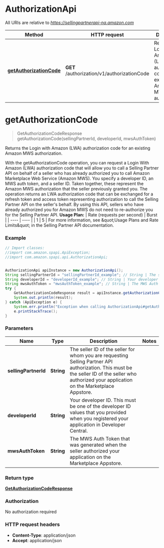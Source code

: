 # AuthorizationApi

All URIs are relative to *https://sellingpartnerapi-na.amazon.com*

Method | HTTP request | Description
------------- | ------------- | -------------
[**getAuthorizationCode**](AuthorizationApi.md#getAuthorizationCode) | **GET** /authorization/v1/authorizationCode | Returns the Login with Amazon (LWA) authorization code for an existing Amazon MWS authorization.


<a name="getAuthorizationCode"></a>
# **getAuthorizationCode**
> GetAuthorizationCodeResponse getAuthorizationCode(sellingPartnerId, developerId, mwsAuthToken)

Returns the Login with Amazon (LWA) authorization code for an existing Amazon MWS authorization.

With the getAuthorizationCode operation, you can request a Login With Amazon (LWA) authorization code that will allow you to call a Selling Partner API on behalf of a seller who has already authorized you to call Amazon Marketplace Web Service (Amazon MWS). You specify a developer ID, an MWS auth token, and a seller ID. Taken together, these represent the Amazon MWS authorization that the seller previously granted you. The operation returns an LWA authorization code that can be exchanged for a refresh token and access token representing authorization to call the Selling Partner API on the seller&#39;s behalf. By using this API, sellers who have already authorized you for Amazon MWS do not need to re-authorize you for the Selling Partner API.  **Usage Plan:**  | Rate (requests per second) | Burst | | ---- | ---- | | 1 | 5 |  For more information, see \&quot;Usage Plans and Rate Limits\&quot; in the Selling Partner API documentation.

### Example
```java
// Import classes:
//import com.amazon.spapi.ApiException;
//import com.amazon.spapi.api.AuthorizationApi;


AuthorizationApi apiInstance = new AuthorizationApi();
String sellingPartnerId = "sellingPartnerId_example"; // String | The seller ID of the seller for whom you are requesting Selling Partner API authorization. This must be the seller ID of the seller who authorized your application on the Marketplace Appstore.
String developerId = "developerId_example"; // String | Your developer ID. This must be one of the developer ID values that you provided when you registered your application in Developer Central.
String mwsAuthToken = "mwsAuthToken_example"; // String | The MWS Auth Token that was generated when the seller authorized your application on the Marketplace Appstore.
try {
    GetAuthorizationCodeResponse result = apiInstance.getAuthorizationCode(sellingPartnerId, developerId, mwsAuthToken);
    System.out.println(result);
} catch (ApiException e) {
    System.err.println("Exception when calling AuthorizationApi#getAuthorizationCode");
    e.printStackTrace();
}
```

### Parameters

Name | Type | Description  | Notes
------------- | ------------- | ------------- | -------------
 **sellingPartnerId** | **String**| The seller ID of the seller for whom you are requesting Selling Partner API authorization. This must be the seller ID of the seller who authorized your application on the Marketplace Appstore. |
 **developerId** | **String**| Your developer ID. This must be one of the developer ID values that you provided when you registered your application in Developer Central. |
 **mwsAuthToken** | **String**| The MWS Auth Token that was generated when the seller authorized your application on the Marketplace Appstore. |

### Return type

[**GetAuthorizationCodeResponse**](GetAuthorizationCodeResponse.md)

### Authorization

No authorization required

### HTTP request headers

 - **Content-Type**: application/json
 - **Accept**: application/json

